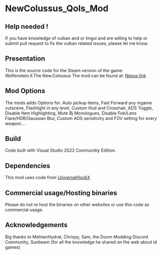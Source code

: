 # NewColussus_Qols_Mod

## Help needed !

If you have knowledge of vulkan and or Imgui and are willing to help or submit pull request to fix the vulkan related issues, please let me know.

## Presentation

This is the source code for the Steam version of the game: Wolfenstein.II.The.New.Colossus 
The mod can be found at: [Nexus link](https://www.nexusmods.com/wolfenstein2thenewcolossus/mods/5) 

## Mod Options
The mods adds Options for: Auto pickup items, Fast Forward any ingame cutscene, Flashlight in any level, Custom Hud and Crosshair, ADS Toggle, Disable Item Highlighting, Mute Bj Monologues, Disable Fob/Lens Flare/HDR/Gaussian Blur, Custom ADS sensitivity and FOV setting for every weapon...

## Build

Code built with Visual Studio 2022 Communitiy Edition.

## Dependencies

This mod uses code from [UniversalHookX](https://github.com/bruhmoment21/UniversalHookX)

## Commercial usage/Hosting binaries

Please do not re host the binaries on other websites or use this code as commercial usage.

## Acknowledgements

Big thanks to MehtanHydrat, Chrispy, Sam, the Doom Modding Discord Community, Sunbeam (for all the knowledge he shared on the web about id games)
